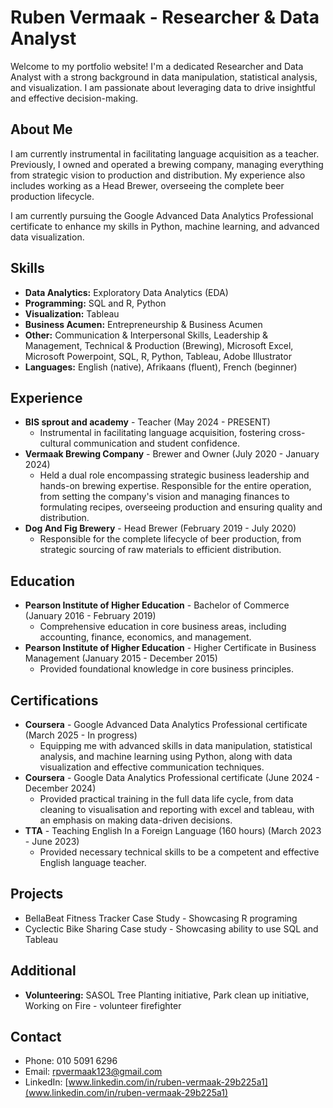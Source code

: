 # Ruben Vermaak - Researcher & Data Analyst

Welcome to my portfolio website! I'm a dedicated Researcher and Data Analyst with a strong background in data manipulation, statistical analysis, and visualization. I am passionate about leveraging data to drive insightful and effective decision-making.

## About Me

I am currently instrumental in facilitating language acquisition as a teacher. Previously, I owned and operated a brewing company, managing everything from strategic vision to production and distribution. My experience also includes working as a Head Brewer, overseeing the complete beer production lifecycle.

I am currently pursuing the Google Advanced Data Analytics Professional certificate to enhance my skills in Python, machine learning, and advanced data visualization.

## Skills

* **Data Analytics:** Exploratory Data Analytics (EDA)
* **Programming:** SQL and R, Python
* **Visualization:** Tableau
* **Business Acumen:** Entrepreneurship & Business Acumen
* **Other:** Communication & Interpersonal Skills, Leadership & Management, Technical & Production (Brewing), Microsoft Excel, Microsoft Powerpoint, SQL, R, Python, Tableau, Adobe Illustrator
* **Languages:** English (native), Afrikaans (fluent), French (beginner)

## Experience

* **BIS sprout and academy** - Teacher (May 2024 - PRESENT)
    * Instrumental in facilitating language acquisition, fostering cross-cultural communication and student confidence.
* **Vermaak Brewing Company** - Brewer and Owner (July 2020 - January 2024)
    * Held a dual role encompassing strategic business leadership and hands-on brewing expertise. Responsible for the entire operation, from setting the company's vision and managing finances to formulating recipes, overseeing production and ensuring quality and distribution.
* **Dog And Fig Brewery** - Head Brewer (February 2019 - July 2020)
    * Responsible for the complete lifecycle of beer production, from strategic sourcing of raw materials to efficient distribution.

## Education

* **Pearson Institute of Higher Education** - Bachelor of Commerce (January 2016 - February 2019)
    * Comprehensive education in core business areas, including accounting, finance, economics, and management.
* **Pearson Institute of Higher Education** - Higher Certificate in Business Management (January 2015 - December 2015)
    * Provided foundational knowledge in core business principles.

## Certifications

* **Coursera** - Google Advanced Data Analytics Professional certificate (March 2025 - In progress)
    * Equipping me with advanced skills in data manipulation, statistical analysis, and machine learning using Python, along with data visualization and effective communication techniques.
* **Coursera** - Google Data Analytics Professional certificate (June 2024 - December 2024)
    * Provided practical training in the full data life cycle, from data cleaning to visualisation and reporting with excel and tableau, with an emphasis on making data-driven decisions.
* **TTA** - Teaching English In a Foreign Language (160 hours) (March 2023 - June 2023)
    * Provided necessary technical skills to be a competent and effective English language teacher.

## Projects

* BellaBeat Fitness Tracker Case Study - Showcasing R programing
* Cyclectic Bike Sharing Case study - Showcasing ability to use SQL and Tableau

## Additional

* **Volunteering:** SASOL Tree Planting initiative, Park clean up initiative, Working on Fire - volunteer firefighter

## Contact

* Phone: 010 5091 6296
* Email: rpvermaak123@gmail.com
* LinkedIn: [www.linkedin.com/in/ruben-vermaak-29b225a1](www.linkedin.com/in/ruben-vermaak-29b225a1)
